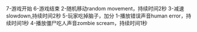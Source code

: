 7-游戏开始
6-游戏结束
2-随机移动random movement，持续时间2秒
3-减速slowdown,持续时间2秒
5-玩家吃掉脑子，加分
1-播放错误声音human error，持续时间1秒
4-播放僵尸吃人声音zombie scream，持续时间1秒

